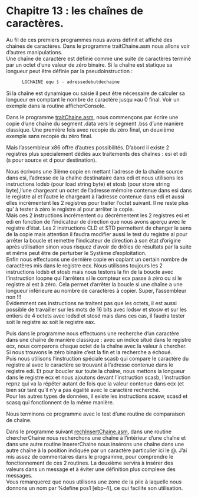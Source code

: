 # Chapitre 13 : les chaînes de caractères.

Au fil de ces premiers programmes nous avons définit et affiché des chaines de caractères. Dans le programme traitChaine.asm nous allons voir d’autres manipulations. <br>
Une chaîne de caractère est définie comme une suite de caractères terminé par un octet d’une valeur de zéro binaire.
Si la chaîne est statique sa longueur peut être définie par la pseudoinstruction :

```asm
      LGCHAINE equ $ - adressedebutdechaine
```

Si la chaîne est dynamique ou saisie il peut être nécessaire de calculer sa longueur en comptant le nombre de caractère jusqu »au 0 final. Voir un exemple dans la routine afficherConsole.<br>

Dans le programme [traitChaine.asm](https://github.com/vincentARM/AssemblyX86Windows32/blob/main/Chapitre013/traitChaine.asm), nous commençons par écrire une copie d’une chaîne du segment .data vers le segment .bss d’une manière classique. Une première fois avec recopie du zéro final, un deuxième exemple sans recopie du zéro final.<br>

Mais l’assembleur x86 offre d’autres possibilités. D’abord il existe 2 registres plus spécialement dédiés aux traitements des chaînes : esi et edi (s pour source et d pour destination). <br>

Nous écrivons une 3ième copie en mettant l’adresse de la chaîne source dans esi, l’adresse de la chaîne destinataire dans edi et nous utilisons les instructions lodsb (pour load string byte) et stosb (pour store string byte),l’une chargeant un octet de l’adresse mémoire contenue dans esi dans le registre al et l’autre le chargeant à l’adresse contenue dans edi et aussi elles incrémentent les 2 registres pour traiter l’octet suivant. Il ne reste plus qu’ à tester à zéro le registre al pour arrêter la copie.<br>
Mais ces 2 instructions incrémentent ou décrémentent les 2 registres esi et edi en fonction de l’indicateur de direction que nous avons aperçu avec le registre d’état. Les 2 instructions CLD et STD permettent de changer le sens de la copie mais attention il faudra modifier aussi le test du registre al pour arrêter la boucle et remettre l’indicateur de direction à son état d’origine après utilisation sinon vous risquez d’avoir de drôles de résultats par la suite et même peut être de perturber le Système d’exploitation.<br>
Enfin nous effectuons une dernière copie en copiant un certain nombre de caractères mis dans le registre ecx. Nous utilisons toujours les 2 instructions lodsb et stosb mais nous testons la fin de la boucle avec l’instruction loopne qui l’arrêtera si le compteur ecx passe à zéro ou si le registre al est à zéro. Cela permet d’arrêter la boucle si une chaîne a une longueur inférieure au nombre de caractères à copier. Super, l’assembleur non !!! <br>
Évidemment ces instructions ne traitent pas que les octets, il est aussi possible de travailler sur les mots de 16 bits avec lodsw et stosw et sur les entiers de 4 octets avec lodsd et stosd mais dans ces cas, il faudra tester soit le registre ax soit le registre eax. <br>

Puis dans le programme nous effectuons une recherche d’un caractère dans une chaîne de manière classique : avec un indice situé dans le registre ecx, nous comparons chaque octet de la chaîne avec la valeur à chercher. Si nous trouvons le zéro binaire c’est la fin et la recherche a échoué. <br>
Puis nous utilisons l’instruction spéciale scasb qui compare le caractère du registre al avec le caractère se trouvant à l’adresse contenue dans le registre edi. Et pour boucler sur toute la chaîne, nous mettons la longueur dans le registre ecx et nous ajoutons devant l’instruction scasb, l’instruction repnz qui va la répéter autant de fois que la valeur contenue dans ecx (et bien sûr tant qu’il n’y a pas égalité avec le caractère recherché.<br>
Pour les autres types de données, il existe les instructions scasw, scasd et scasq qui fonctionnent de la même manière.<br>

Nous terminons ce programme avec le test d’une routine de comparaison de chaîne. <br>

Dans le programme suivant [rechInsertChaine.asm](https://github.com/vincentARM/AssemblyX86Windows32/blob/main/Chapitre013/rechInsertChaine.asm), dans une routine chercherChaine nous recherchons une chaîne à l’intérieur d’une chaîne et dans une autre routine InsererChaine nous insérons une chaîne dans une autre chaîne à la position indiquée par un caractère particulier ici le @. J’ai mis assez de commentaires dans le programme, pour comprendre le fonctionnement de ces 2 routines. La deuxième servira à insérer des valeurs dans un message et à éviter une définition plus complexe des messages. <br>
Vous remarquerez que nous utilisons une zone de la pile à laquelle nous donnons un nom par %define pos1 [ebp-4], ce qui facilite son utilisation.<br>
